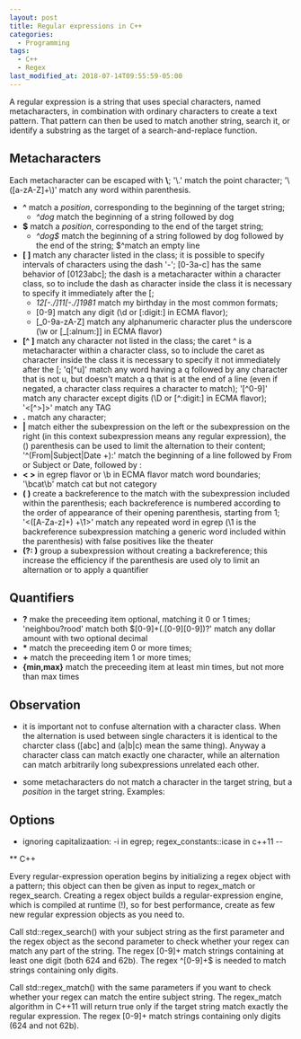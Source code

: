 ```yaml
---
layout: post
title: Regular expressions in C++
categories:
  - Programming
tags:
  - C++
  - Regex
last_modified_at: 2018-07-14T09:55:59-05:00
---
```


A regular expression is a string that uses special characters, named metacharacters, in combination with ordinary characters to create a text pattern. That pattern can then be used to match another string, search it, or identify a substring as the target of a search-and-replace function.

## Metacharacters

Each metacharacter can be escaped with **\\**; \'\\.\' match the point character; \'\\([a-zA-Z]+\\)\' match any word within parenthesis.

* **^** match a *position*, corresponding to the beginning of the target string; 
  - *^dog* match the beginning of a string followed by dog
* **$** match a *position*, corresponding to the end of the target string; 
  - *^dog$* match the beginning of a string followed by dog followed by the end of the string; $^match an empty line
* **\[ \]** match any character listed in the class; it is possible to specify intervals of characters using the dash '-'; \[0-3a-c\] has the same behavior of \[0123abc\]; the dash is a metacharacter within a character class, so to include the dash as character inside the class it is necessary to specify it immediately after the \[; 
  - *12\[-./\]11\[-./\]1981* match my birthday in the most common formats; 
  - \[0-9\] match any digit (\d or \[:digit:\] in ECMA flavor); 
  - \[\_0-9a-zA-Z\] match any alphanumeric character plus the underscore (\w or [\_[:alnum:]] in ECMA flavor)
* **\[^ \]** match any character not listed in the class; the caret ^ is a metacharacter within a character class, so to include the caret  as character inside the class it is necessary to specify it not immediately after the \[; 'q\[^u\]' match any word having a q followed by any character that is not u, but doesn't match a q that is at the end of a line (even if negated, a character class requires a character to match);  '\[^0-9]' match any character except digits (\D or \[^:digit:] in ECMA flavor); '<\[^>\]>' match any TAG
* **.** match any character; 
* **\|** match either the subexpression on the left or the subexpression on the right (in this context subexpression means any regular expression), the () parenthesis can be used
  to limit the alternation to their content; '^(From|Subject|Date +):' match the beginning of a line followed by From or Subject or Date, followed by :
* **\< \>** in egrep flavor or \b in ECMA flavor match word boundaries; '\bcat\b' match cat but not category
* **\( \)** create a backreference to the match with the subexpression included within the parenthesis; each backreference is numbered according to the order of appearance of their
  opening parenthesis, starting from 1; '\<([A-Za-z]+) +\1\>' match any repeated word in egrep (\1 is the backreference subexpression matching a generic word included within
  the parenthesis) with false positives like the theater
* **\(?: \)** group a subexpression without creating a backreference; this increase the efficiency if the parenthesis are used oly to limit an alternation or to apply a quantifier

## Quantifiers

* **?** make the preceeding item optional, matching it 0 or 1 times; 'neighbou?rood' match both \$[0-9]+(\.[0-9][0-9])?' match any dollar amount with two optional decimal
* **\*** match the preceeding item 0 or more times;
* **\+** match the preceeding item 1 or more times;
* **\{min,max\}** match the preceeding item at least min times, but not more than max times

## Observation

* it is important not to confuse alternation with a character class. When the alternation is used between single characters it is identical to the charcter class ([abc] and
  (a|b|c) mean the same thing). Anyway a character class can match exactly one character, while an alternation can match arbitrarily long subexpressions unrelated each other.

* some metacharacters do not match a character in the target string, but a *position* in the target string. Examples:

## Options

* ignoring capitalizaation: -i in egrep; regex_constants::icase in c++11 
--

[comment]: # (http://www.informit.com/articles/article.aspx?p=2079020)

[comment]: # (https://solarianprogrammer.com/2011/10/12/cpp-11-regex-tutorial/)

[comment]: # (https://www.geeksforgeeks.org/regex-regular-expression-in-c/)

[comment]: # (https://stackoverflow.com/questions/30921932/understanding-c-regex-by-a-simple-example/30922295)

[comment]: # (https://objectcomputing.com/resources/publications/sett/july-2013-c11-regex-library/)

[comment]: # (https://www.regular-expressions.info/stdregex.html)

[comment]: # (http://www.rexegg.com/regex-uses.html uses, applications)

** C++

Every regular-expression operation begins by initializing a regex object with a pattern; this object can then be given as input to regex_match or regex_search. Creating a regex object builds a regular-expression engine, which is compiled at runtime (!), so for best performance, create as few new regular expression objects as you need to.

Call std::regex_search() with your subject string as the first parameter and the regex object as the second parameter 
to check whether your regex can match any part of the string. The regex [0-9]+ match strings containing at least one digit (both 624 and 62b). The regex
^[0-9]+$ is needed to match strings containing only digits.  

Call std::regex_match() with the same parameters if you want to check whether your regex can match the entire subject string. The regex_match algorithm in C++11
will return true only if the target string match exactly the regular expression. The regex [0-9]+ match strings containing only digits (624 and not 62b).
